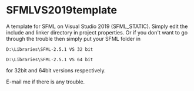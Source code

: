 # SFMLVS2019template
A template for SFML on Visual Studio 2019 (SFML_STATIC).
Simply edit the include and linker directory in project properties.
Or if you don't want to go through the trouble then simply put your 
SFML folder in

`D:\Libraries\SFML-2.5.1 VS 32 bit`

`D:\Libraries\SFML-2.5.1 VS 64 bit`

for 32bit and 64bit versions respectively.

E-mail me if there is any trouble.
